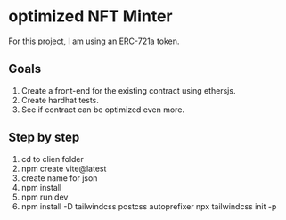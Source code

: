 # optimized NFT Minter
For this project, I am using an ERC-721a token.

## Goals
1. Create a front-end for the existing contract using ethersjs.
2. Create hardhat tests.
3. See if contract can be optimized even more.

## Step by step
1. cd to clien folder 
2. npm create vite@latest
3. create name for json
4. npm install
5. npm run dev
6. npm install -D tailwindcss postcss autoprefixer
npx tailwindcss init -p


